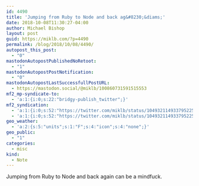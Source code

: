 ```yaml
---
id: 4490
title: 'Jumping from Ruby to Node and back ag&#8230;&diams;'
date: 2018-10-08T11:30:27-04:00
author: Michael Bishop
layout: post
guid: https://miklb.com/?p=4490
permalink: /blog/2018/10/08/4490/
autopost_this_post:
  - "0"
mastodonAutopostPublishedNoRetoot:
  - "1"
mastodonAutopostPostNotification:
  - "0"
mastodonAutopostLastSuccessfullPostURL:
  - https://mastodon.social/@miklb/100860731591515553
mf2_mp-syndicate-to:
  - 'a:1:{i:0;s:22:"bridgy-publish_twitter";}'
mf2_syndication:
  - 'a:1:{i:0;s:52:"https://twitter.com/miklb/status/1049321149337952257";}'
  - 'a:1:{i:0;s:52:"https://twitter.com/miklb/status/1049321149337952257";}'
geo_weather:
  - 'a:2:{s:5:"units";s:1:"F";s:4:"icon";s:4:"none";}'
geo_public:
  - "1"
categories:
  - misc
kind:
  - Note
---
```

Jumping from Ruby to Node and back again can be a mindfuck.